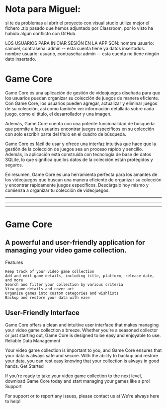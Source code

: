 # Nota para Miguel: 
si te da problemas al abrir el proyecto con visual studio utiliza mejor el fichero .zip pasado que hemos adjuntado por Classroom, por lo visto ha habido algún conflicto con GitHub.

LOS USUARIOS PARA INICIAR SESIÓN EN LA APP SON:
nombre usuario: samuel, contraseña: admin  -- esta cuenta tiene ya datos insertados.
nombre usuario: usuario, contraseña: admin -- esta cuenta no tiene ningún dato insertado.

# Game Core

Game Core es una aplicación de gestión de videojuegos diseñada para que los usuarios puedan organizar su colección de juegos de manera eficiente. Con Game Core, 
los usuarios pueden agregar, actualizar y eliminar juegos de su colección, así como también ver información detallada sobre cada juego, como el título, 
el desarrollador y una imagen.

Además, Game Core cuenta con una potente funcionalidad de búsqueda que permite a los usuarios encontrar juegos específicos en su colección con solo escribir parte del 
título en el cuadro de búsqueda.

Game Core es fácil de usar y ofrece una interfaz intuitiva que hace que la gestión de la colección de juegos sea un proceso rápido y sencillo. Además, la aplicación está 
construida con tecnología de base de datos SQLite, lo que significa que los datos de la colección están protegidos y seguros.

En resumen, Game Core es una herramienta perfecta para los amantes de los videojuegos que buscan una manera eficiente de organizar su colección y encontrar rápidamente 
juegos específicos. Descárgalo hoy mismo y comienza a organizar tu colección de videojuegos.

-----------------------------------------------------------------------------------------------------------------------------------------------------------------------
-----------------------------------------------------------------------------------------------------------------------------------------------------------------------
-----------------------------------------------------------------------------------------------------------------------------------------------------------------------

# Game Core

## A powerful and user-friendly application for managing your video game collection.
Features

    Keep track of your video game collection
    Add and edit game details, including title, platform, release date, and more
    Search and filter your collection by various criteria
    View game details and cover art
    Organize games into custom categories and wishlists
    Backup and restore your data with ease

## User-Friendly Interface

Game Core offers a clean and intuitive user interface that makes managing your video game collection a breeze. Whether you're a seasoned collector or just starting out, Game Core is designed to be easy and enjoyable to use.
Reliable Data Management

Your video game collection is important to you, and Game Core ensures that your data is always safe and secure. With the ability to backup and restore your data, you can rest easy knowing that your collection is always in good hands.
Get Started

If you're ready to take your video game collection to the next level, download Game Core today and start managing your games like a pro!
Support

For support or to report any issues, please contact us at  We're always here to help!
